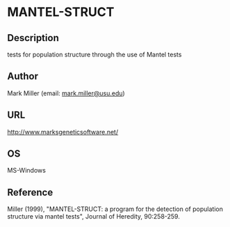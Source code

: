 # MANTEL-STRUCT

## Description
tests for population structure through the use of Mantel tests

## Author
Mark Miller (email: mark.miller@usu.edu)

## URL
http://www.marksgeneticsoftware.net/

## OS
MS-Windows

## Reference
Miller (1999), "MANTEL-STRUCT: a program for the detection of population structure via mantel tests", Journal of Heredity, 90:258-259.